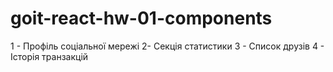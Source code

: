 # goit-react-hw-01-components
1 - Профіль соціальної мережі
2- Секція статистики
3 - Список друзів
4 - Історія транзакцій

